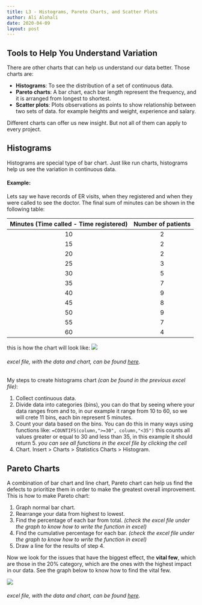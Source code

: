 ```yaml
---
title: L3 - Histograms, Pareto Charts, and Scatter Plots
author: Ali Alohali
date: 2020-04-09
layout: post
---
```



## Tools to Help You Understand Variation

There are other charts that can help us understand our data better. Those charts are:

 - **Histograms**: To see the distribution of a set of continuous data.
 - **Pareto charts**: A bar chart, each bar length represent the frequency, and it is arranged from longest to shortest.
 - **Scatter plots**: Plots observations as points to show relationship between two sets of data. for example heights and weight, experience and salary.

Different charts can offer us new insight. But not all of them can apply to every project. 

## Histograms

Histograms are special type of bar chart. Just like run charts, histograms help us see the variation in continuous data. 
#### Example:
Lets say we have records of ER visits, when they registered and when they were called to see the doctor. The final sum of minutes can be shown in the following table:

|Minutes (Time called - Time registered)|Number of patients|
|:--:|:--:|
|10|2|
|15|2|
|20|2|
|25|3|
|30|5|
|35|7|
|40|9|
|45|8|
|50|9|
|55|7|
|60|4|

this is how the chart will look like:
![](/IHI-QI104/img/L3-1.jpg)

###### excel file, with the data and chart, can be found [here](/IHI-QI104/xlsx/L3-1.xlsx).

My steps to create histograms chart *(can be found in the previous excel file)*:

 1. Collect continuous data.
 2. Divide data into categories (bins), you can do that by seeing where your data ranges from and to, in our example it range from 10 to 60, so we will crete 11 bins, each bin represent 5 minutes.
 3. Count your data based on the bins. You can do this in many ways using functions like: `=COUNTIFS(column,">=30", column,"<35")` this counts all values greater or equal to 30 and less than 35, in this example it should return 5. *you can see all functions in the excel file by clicking the cell*
 4. Chart. Insert > Charts > Statistics Charts > Histogram.


## Pareto Charts

A combination of bar chart and line chart, Pareto chart can help us find the defects to prioritize them in order to make the greatest overall improvement. This is how to make Pareto chart:

 1. Graph normal bar chart.
 2. Rearrange your data from highest to lowest.
 3. Find the percentage of each bar from total. *(check the excel file under the graph to know how to write the function in excel)*
 4. Find the cumulative percentage for each bar. *(check the excel file under the graph to know how to write the function in excel)*
 5. Draw a line for the results of step 4.

Now we look for the issues that have the biggest effect, the **vital few**, which are those in the 20% category, which are the ones with the highest impact in our data. See the graph below to know how to find the vital few.

![](/IHI-QI104/img/L3-2.jpg)

###### excel file, with the data and chart, can be found [here](/IHI-QI104/xlsx/L3-2.xlsx).